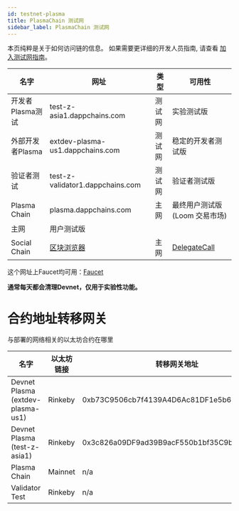 ```yaml
---
id: testnet-plasma
title: PlasmaChain 测试网
sidebar_label: PlasmaChain 测试网
---
```

本页纯粹是关于如何访问链的信息。 如果需要更详细的开发人员指南, 请查看 [加入测试网指南](join-testnet.html)。

| 名字           | 网址                                           | 类型  | 可用性                                      |
| ------------ | -------------------------------------------- | --- | ---------------------------------------- |
| 开发者Plasma测试  | test-z-asia1.dappchains.com                  | 测试网 | 实验测试版                                    |
| 外部开发者Plasma  | extdev-plasma-us1.dappchains.com             | 测试网 | 稳定的开发者测试版                                |
| 验证者测试        | test-z-validator1.dappchains.com             | 测试网 | 验证者测试版                                   |
| Plasma Chain | plasma.dappchains.com                        | 主网  | 最终用户测试版 (Loom 交易市场)                      |
| 主网           | 用户测试版                                        |     |                                          |
| Social Chain | [区块浏览器](https://blockchain.delegatecall.com) | 主网  | [DelegateCall](https://delegatecall.com) |

这个网址上Faucet均可用：[Faucet](http://faucet.dappchains.com)

**通常每天都会清理Devnet，仅用于实验性功能。**

# 合约地址转移网关

与部署的网络相关的以太坊合约在哪里

| 名字                                | 以太坊链接   | 转移网关地址                                     |
| --------------------------------- | ------- | ------------------------------------------ |
| Devnet Plasma (extdev-plasma-us1) | Rinkeby | 0xb73C9506cb7f4139A4D6Ac81DF1e5b6756Fab7A2 |
| Devnet Plasma (test-z-asia1)      | Rinkeby | 0x3c826a09DF9ad39B9acF550b1bf35C9b6AfCd943 |
| Plasma Chain                      | Mainnet | n/a                                        |
| Validator Test                    | Rinkeby | n/a                                        |